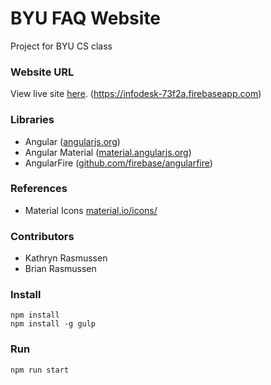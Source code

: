 # BYU FAQ Website

Project for BYU CS class

### Website URL
View live site [here](https://infodesk-73f2a.firebaseapp.com). (https://infodesk-73f2a.firebaseapp.com)

### Libraries
+ Angular ([angularjs.org](https://angularjs.org/))
+ Angular Material ([material.angularjs.org](https://material.angularjs.org))
+ AngularFire ([github.com/firebase/angularfire](https://github.com/firebase/angularfire))

### References
+ Material Icons [material.io/icons/](https://material.io/icons/)

### Contributors
+ Kathryn Rasmussen
+ Brian Rasmussen

### Install
    npm install
    npm install -g gulp

### Run
    npm run start

